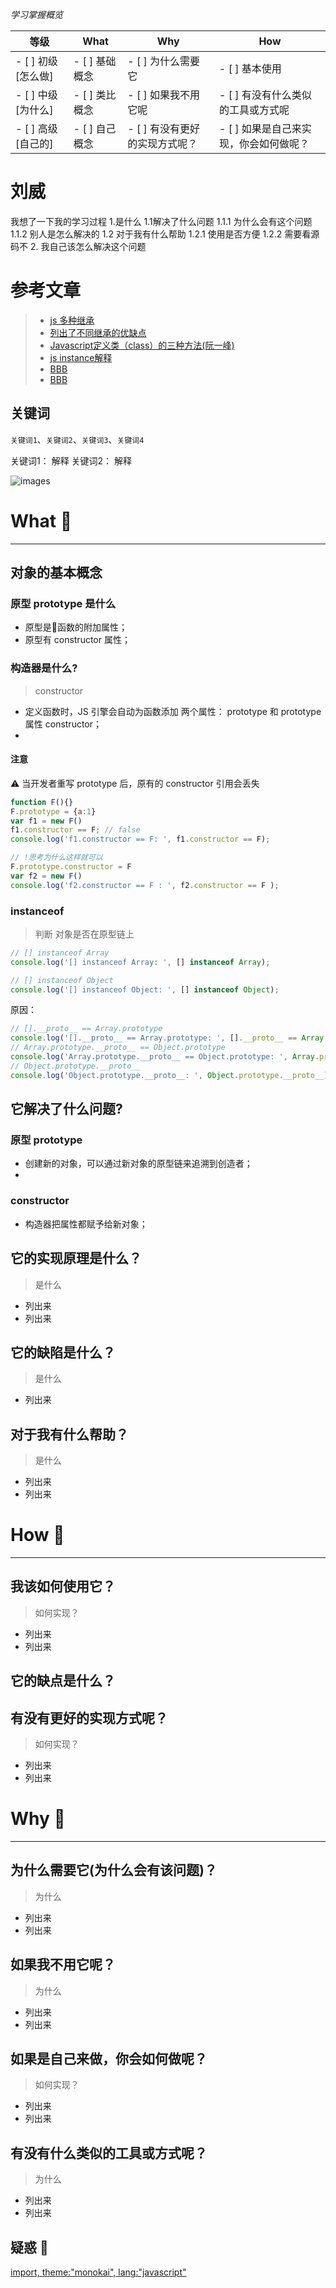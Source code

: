 *学习掌握概览*

等级 | What        | Why                   | How
---|---     | ---                   | ---
- [ ] 初级 [怎么做] | - [ ] 基础概念 | - [ ] 为什么需要它             | - [ ] 基本使用
- [ ] 中级 [为什么] | - [ ] 类比概念 | - [ ] 如果我不用它呢           | - [ ] 有没有什么类似的工具或方式呢
- [ ] 高级 [自己的] | - [ ] 自己概念 | - [ ] 有没有更好的实现方式呢？ | - [ ] 如果是自己来实现，你会如何做呢？

# 刘威
我想了一下我的学习过程
1.是什么
  1.1解决了什么问题
      1.1.1 为什么会有这个问题
      1.1.2 别人是怎么解决的
  1.2 对于我有什么帮助
       1.2.1 使用是否方便
       1.2.2 需要看源码不
2. 我自己该怎么解决这个问题

# 参考文章
> * [js 多种继承](https://juejin.im/post/58f94c9bb123db411953691b#heading-1)
> * [列出了不同继承的优缺点](http://www.cnblogs.com/humin/p/4556820.html)
> * [Javascript定义类（class）的三种方法(阮一峰)](http://www.ruanyifeng.com/blog/2012/07/three_ways_to_define_a_javascript_class.html)
> * [js instance解释 ](https://developer.mozilla.org/zh-CN/docs/Web/JavaScript/Reference/Operators/instanceof)
> * [BBB](www)
> * [BBB](www)

## 关键词
`关键词1`、`关键词2`、`关键词3`、`关键词4`

关键词1： 解释
关键词2： 解释

![images](../images/js/js-原型.png)

# What 🐎

---
## 对象的基本概念

### 原型 prototype 是什么
* 原型是函数的附加属性；
* 原型有 constructor 属性；




### 构造器是什么?
> constructor   
* 定义函数时，JS 引擎会自动为函数添加 两个属性： prototype 和  prototype 属性 constructor；
* 



#### 注意
⚠️ 当开发者重写 prototype 后，原有的 constructor 引用会丢失

```js
function F(){}
F.prototype = {a:1}
var f1 = new F()
f1.constructor == F; // false
console.log('f1.constructor == F: ', f1.constructor == F);

// !思考为什么这样就可以
F.prototype.constructor = F
var f2 = new F()
console.log('f2.constructor == F : ', f2.constructor == F );
```


### instanceof 
> 判断 对象是否在原型链上  

```js
// [] instanceof Array
console.log('[] instanceof Array: ', [] instanceof Array);

// [] instanceof Object
console.log('[] instanceof Object: ', [] instanceof Object);
```

原因： 
```js
// [].__proto__ == Array.prototype
console.log('[].__proto__ == Array.prototype: ', [].__proto__ == Array.prototype);
// Array.prototype.__proto__ == Object.prototype
console.log('Array.prototype.__proto__ == Object.prototype: ', Array.prototype.__proto__ == Object.prototype);
// Object.prototype.__proto__
console.log('Object.prototype.__proto__: ', Object.prototype.__proto__);
```



## 它解决了什么问题?
### 原型 prototype
* 创建新的对象，可以通过新对象的原型链来追溯到创造者；
* 

### constructor 
* 构造器把属性都赋予给新对象；


## 它的实现原理是什么？

> 是什么

* 列出来
* 列出来


## 它的缺陷是什么？

> 是什么
* 列出来



## 对于我有什么帮助？
> 是什么

* 列出来
* 列出来




# How 🔨

---
## 我该如何使用它？
> 如何实现？

* 列出来
* 列出来


## 它的缺点是什么？


## 有没有更好的实现方式呢？
> 如何实现？

* 列出来
* 列出来




# Why  🤔
---
## 为什么需要它(为什么会有该问题)？ 
> 为什么

* 列出来
* 列出来





## 如果我不用它呢？
> 为什么

* 列出来
* 列出来



## 如果是自己来做，你会如何做呢？
> 如何实现？

* 列出来
* 列出来



## 有没有什么类似的工具或方式呢？
> 为什么

* 列出来
* 列出来


## 疑惑 🤔





[
    import, 
    theme:"monokai",
    lang:"javascript"
](script/inherit/inherit.js)

